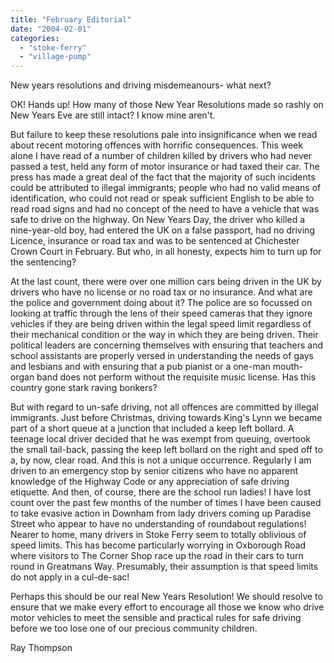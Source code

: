 ```yaml
---
title: "February Editorial"
date: "2004-02-01"
categories: 
  - "stoke-ferry"
  - "village-pump"
---
```


New years resolutions and driving misdemeanours- what next?

OK! Hands up! How many of those New Year Resolutions made so rashly on New Years Eve are still intact? I know mine aren't.

But failure to keep these resolutions pale into insignificance when we read about recent motoring offences with horrific consequences. This week alone I have read of a number of children killed by drivers who had never passed a test, held any form of motor insurance or had taxed their car. The press has made a great deal of the fact that the majority of such incidents could be attributed to illegal immigrants; people who had no valid means of identification, who could not read or speak sufficient English to be able to read road signs and had no concept of the need to have a vehicle that was safe to drive on the highway. On New Years Day, the driver who killed a nine-year-old boy, had entered the UK on a false passport, had no driving Licence, insurance or road tax and was to be sentenced at Chichester Crown Court in February. But who, in all honesty, expects him to turn up for the sentencing?

At the last count, there were over one million cars being driven in the UK by drivers who have no license or no road tax or no insurance. And what are the police and government doing about it? The police are so focussed on looking at traffic through the lens of their speed cameras that they ignore vehicles if they are being driven within the legal speed limit regardless of their mechanical condition or the way in which they are being driven. Their political leaders are concerning themselves with ensuring that teachers and school assistants are properly versed in understanding the needs of gays and lesbians and with ensuring that a pub pianist or a one-man mouth-organ band does not perform without the requisite music license. Has this country gone stark raving bonkers?

But with regard to un-safe driving, not all offences are committed by illegal immigrants. Just before Christmas, driving towards King's Lynn we became part of a short queue at a junction that included a keep left bollard. A teenage local driver decided that he was exempt from queuing, overtook the small tail-back, passing the keep left bollard on the right and sped off to a, by now, clear road. And this is not a unique occurrence. Regularly I am driven to an emergency stop by senior citizens who have no apparent knowledge of the Highway Code or any appreciation of safe driving etiquette. And then, of course, there are the school run ladies! I have lost count over the past few months of the number of times I have been caused to take evasive action in Downham from lady drivers coming up Paradise Street who appear to have no understanding of roundabout regulations! Nearer to home, many drivers in Stoke Ferry seem to totally oblivious of speed limits. This has become particularly worrying in Oxborough Road where visitors to The Corner Shop race up the road in their cars to turn round in Greatmans Way. Presumably, their assumption is that speed limits do not apply in a cul-de-sac!

Perhaps this should be our real New Years Resolution! We should resolve to ensure that we make every effort to encourage all those we know who drive motor vehicles to meet the sensible and practical rules for safe driving before we too lose one of our precious community children.

Ray Thompson
